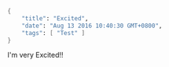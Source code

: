 ```meta
{
    "title": "Excited",
    "date": "Aug 13 2016 10:40:30 GMT+0800",
    "tags": [ "Test" ]
}
```

I'm very Excited!!
